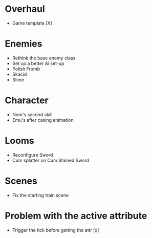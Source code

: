 # Overhaul
- Game template [X]

# Enemies
- Rethink the base enemy class
- Set up a better Ai set-up
- Polish Fromb
- Skacid
- Slime

# Character
- Nom's second skill 
- Emu's after casing animation

# Looms
- Reconfigure Sword
- Cum splatter on Cum Stained Sword

# Scenes
- Fix the starting train scene


# Problem with the active attribute
- Trigger the tick before getting the attr [x]

